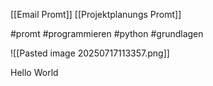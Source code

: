 [[Email Promt]]
[[Projektplanungs Promt]]

#promt
#programmieren
#python
#grundlagen

![[Pasted image 20250717113357.png]]

Hello World